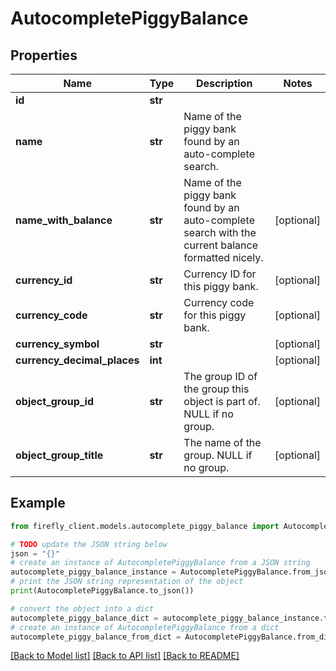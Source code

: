 # AutocompletePiggyBalance


## Properties

Name | Type | Description | Notes
------------ | ------------- | ------------- | -------------
**id** | **str** |  | 
**name** | **str** | Name of the piggy bank found by an auto-complete search. | 
**name_with_balance** | **str** | Name of the piggy bank found by an auto-complete search with the current balance formatted nicely. | [optional] 
**currency_id** | **str** | Currency ID for this piggy bank. | [optional] 
**currency_code** | **str** | Currency code for this piggy bank. | [optional] 
**currency_symbol** | **str** |  | [optional] 
**currency_decimal_places** | **int** |  | [optional] 
**object_group_id** | **str** | The group ID of the group this object is part of. NULL if no group. | [optional] 
**object_group_title** | **str** | The name of the group. NULL if no group. | [optional] 

## Example

```python
from firefly_client.models.autocomplete_piggy_balance import AutocompletePiggyBalance

# TODO update the JSON string below
json = "{}"
# create an instance of AutocompletePiggyBalance from a JSON string
autocomplete_piggy_balance_instance = AutocompletePiggyBalance.from_json(json)
# print the JSON string representation of the object
print(AutocompletePiggyBalance.to_json())

# convert the object into a dict
autocomplete_piggy_balance_dict = autocomplete_piggy_balance_instance.to_dict()
# create an instance of AutocompletePiggyBalance from a dict
autocomplete_piggy_balance_from_dict = AutocompletePiggyBalance.from_dict(autocomplete_piggy_balance_dict)
```
[[Back to Model list]](../README.md#documentation-for-models) [[Back to API list]](../README.md#documentation-for-api-endpoints) [[Back to README]](../README.md)


